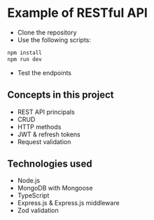 # Example of RESTful API
- Clone the repository
- Use the following scripts:
```sh
npm install
npm run dev
```
- Test the endpoints


## Concepts in this project
- REST API principals
- CRUD
- HTTP methods
- JWT & refresh tokens
- Request validation

## Technologies used
- Node.js
- MongoDB with Mongoose
- TypeScript
- Express.js & Express.js middleware
- Zod validation
